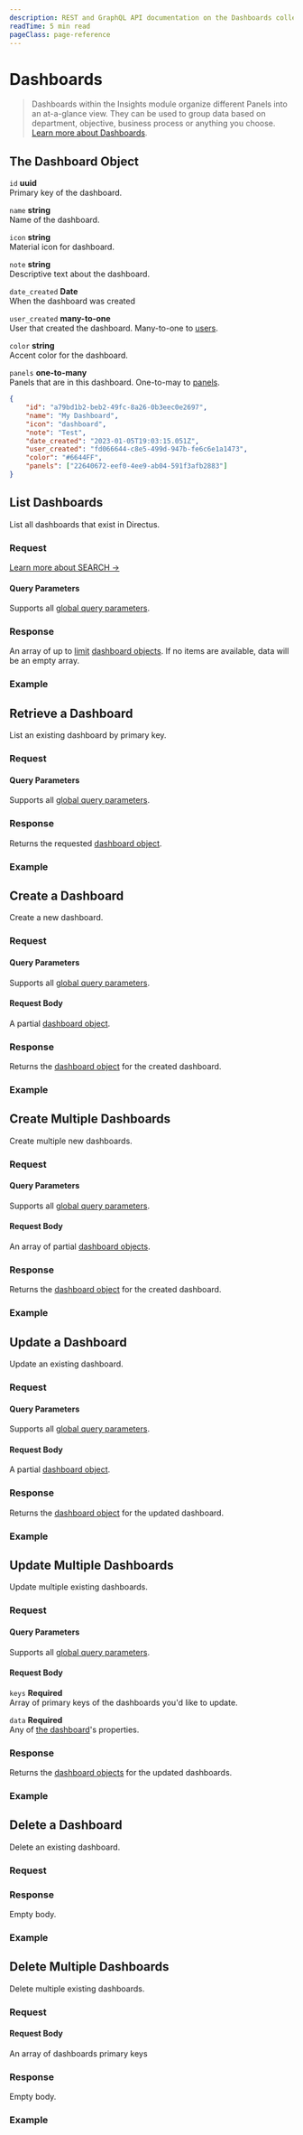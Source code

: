 ```yaml
---
description: REST and GraphQL API documentation on the Dashboards collection in Directus.
readTime: 5 min read
pageClass: page-reference
---
```


# Dashboards

> Dashboards within the Insights module organize different Panels into an at-a-glance view. They can be used to group
> data based on department, objective, business process or anything you choose.
> [Learn more about Dashboards](/user-guide/insights/dashboards).

## The Dashboard Object

`id` **uuid**\
Primary key of the dashboard.

`name` **string**\
Name of the dashboard.

`icon` **string**\
Material icon for dashboard.

`note` **string**\
Descriptive text about the dashboard.

`date_created` **Date**\
When the dashboard was created

`user_created` **many-to-one**\
User that created the dashboard. Many-to-one to [users](/reference/system/users).

`color` **string**\
Accent color for the dashboard.

`panels` **one-to-many**\
Panels that are in this dashboard. One-to-may to [panels](/reference/system/panels).

```json
{
	"id": "a79bd1b2-beb2-49fc-8a26-0b3eec0e2697",
	"name": "My Dashboard",
	"icon": "dashboard",
	"note": "Test",
	"date_created": "2023-01-05T19:03:15.051Z",
	"user_created": "fd066644-c8e5-499d-947b-fe6c6e1a1473",
	"color": "#6644FF",
	"panels": ["22640672-eef0-4ee9-ab04-591f3afb2883"]
}
```

## List Dashboards

List all dashboards that exist in Directus.

### Request

<SnippetToggler :choices="['REST', 'GraphQL', 'SDK']" label="API">
<template #rest>

`GET /dashboards`

`SEARCH /dashboards`

</template>
<template #graphql>

`POST /graphql/system`

```graphql
type Query {
	dashboards: [directus_dashboards]
}
```

</template>
<template #sdk>

```js
import { createDirectus } from '@directus/sdk';
import { rest, readDashboards } from '@directus/sdk/rest';

const client = createDirectus('directus_project_url').with(rest());

const result = await client.request(
	readDashboards({
		query,
	})
);

console.log(result);
```

</template>
</SnippetToggler>

[Learn more about SEARCH ->](/reference/introduction#search-http-method)

#### Query Parameters

Supports all [global query parameters](/reference/query).

### Response

An array of up to [limit](/reference/query#limit) [dashboard objects](#the-dashboard-object). If no items are available,
data will be an empty array.

### Example

<SnippetToggler :choices="['REST', 'GraphQL', 'SDK']" label="API">
<template #rest>

`GET /dashboards`

`SEARCH /dashboards`

</template>
<template #graphql>

`POST /graphql/system`

```graphql
query {
	dashboards {
		id
		name
	}
}
```

</template>
<template #sdk>

```js
import { createDirectus } from '@directus/sdk';
import { rest, readDashboards } from '@directus/sdk/rest';

const client = createDirectus('https://directus.example.com').with(rest());

const result = await client.request(
	readDashboards({
		fields: ['*'],
	})
);

console.log(result);
```

</template>
</SnippetToggler>

## Retrieve a Dashboard

List an existing dashboard by primary key.

### Request

<SnippetToggler :choices="['REST', 'GraphQL', 'SDK']" label="API">
<template #rest>

`GET /dashboards/:id`

</template>
<template #graphql>

`POST /graphql/system`

```graphql
type Query {
	dashboards_by_id(id: ID!): directus_dashboards
}
```

</template>
<template #sdk>

```js
import { createDirectus } from '@directus/sdk';
import { rest, readDashboard } from '@directus/sdk/rest';

const client = createDirectus('directus_project_url').with(rest());

const result = await client.request(
	readDashboard('dashboard_id', {
		query,
	})
);

console.log(result);
```

</template>
</SnippetToggler>

#### Query Parameters

Supports all [global query parameters](/reference/query).

### Response

Returns the requested [dashboard object](#the-dashboard-object).

### Example

<SnippetToggler :choices="['REST', 'GraphQL', 'SDK']" label="API">
<template #rest>

`GET /dashboards/2fc325fb-299b-4d20-a9e7-a34349dee8b2`

</template>
<template #graphql>

```graphql
query {
	dashboards_by_id(id: "2fc325fb-299b-4d20-a9e7-a34349dee8b2") {
		id
		name
	}
}
```

</template>
<template #sdk>

```js
import { createDirectus } from '@directus/sdk';
import { rest, readDashboard } from '@directus/sdk/rest';

const client = createDirectus('https://directus.example.com').with(rest());

const result = await client.request(
	readDashboard('751a81de-9e00-4ffe-a2c1-6e04619b859f', {
		fields: ['*'],
	})
);

console.log(result);
```

</template>
</SnippetToggler>

## Create a Dashboard

Create a new dashboard.

### Request

<SnippetToggler :choices="['REST', 'GraphQL', 'SDK']" label="API">
<template #rest>

`POST /dashboards`

```json
{
	"dashboard_field_1": "value_1",
	"dashboard_field_2": "value_2"
}
```

</template>
<template #graphql>

`POST /graphql/system`

```graphql
type Mutation {
	create_dashboards_item(data: create_directus_dashboards_input!): directus_dashboards
}
```

</template>
<template #sdk>

```js
import { createDirectus } from '@directus/sdk';
import { rest, createDashboard } from '@directus/sdk/rest';

const client = createDirectus('directus_project_url').with(rest());

const result = await client.request(
	createDashboard({
		dashboard_field_1: 'value_1',
		dashboard_field_2: 'value_2',
	})
);

console.log(result);
```

</template>
</SnippetToggler>

#### Query Parameters

Supports all [global query parameters](/reference/query).

#### Request Body

A partial [dashboard object](#the-dashboard-object).

### Response

Returns the [dashboard object](#the-dashboard-object) for the created dashboard.

### Example

<SnippetToggler :choices="['REST', 'GraphQL', 'SDK']" label="API">
<template #rest>

`POST /dashboards`

```json
{
	"name": "My Dashboard",
	"icon": "dashboard"
}
```

</template>
<template #graphql>

`POST /graphql/system`

```graphql
mutation {
	create_dashboards_item(data: { name: "My Dashboard", icon: "dashboards" }) {
		id
		name
	}
}
```

</template>
<template #sdk>

```js
import { createDirectus } from '@directus/sdk';
import { rest, createDashboard } from '@directus/sdk/rest';

const client = createDirectus('https://directus.example.com').with(rest());

const result = await client.request(
	createDashboard({
		name: 'User Retention',
		note: 'Some insights on our users activity',
	})
);

console.log(result);
```

</template>
</SnippetToggler>

## Create Multiple Dashboards

Create multiple new dashboards.

### Request

<SnippetToggler :choices="['REST', 'GraphQL', 'SDK']" label="API">
<template #rest>

`// POST /dashboards`

```json
[
	{
		"dashboard_1_object_field_1": "value_1",
		"dashboard_1_object_field_2": "value_2"
	},
	{
		"dashboard_2_object_field_1": "value_3",
		"dashboard_2_object_field_2": "value_4"
	}
]
```

</template>
<template #graphql>

`POST /graphql/system`

```graphql
type Mutation {
	create_dashboards_items(data: [create_directus_dashboards_input!]!): [directus_dashboards]
}
```

</template>
<template #sdk>

```js
import { createDirectus } from '@directus/sdk';
import { rest, createDashboards } from '@directus/sdk/rest';

const client = createDirectus('directus_project_url').with(rest());

const result = await client.request(
	createDashboards([
		{
			dashboard_1_field_1: 'value_1',
			dashboard_1_field_2: 'value_2',
		},
		{
			dashboard_2_field_1: 'value_3',
			dashboard_2_field_2: 'value_4',
		},
	])
);

console.log(result);
```

</template>
</SnippetToggler>

#### Query Parameters

Supports all [global query parameters](/reference/query).

#### Request Body

An array of partial [dashboard objects](#the-dashboard-object).

### Response

Returns the [dashboard object](#the-dashboard-object) for the created dashboard.

### Example

<SnippetToggler :choices="['REST', 'GraphQL', 'SDK']" label="API">
<template #rest>

`// POST /dashboards`

```json
[
	{
		"name": "My Dashboard",
		"icon": "dashboard"
	},
	{
		"name": "Another Dashboard",
		"icon": "person"
	}
]
```

</template>
<template #graphql>

`POST /graphql/system`

```graphql
mutation {
	create_dashboards_items(
		data: [{ name: "My Dashboard", icon: "dashboard" }, { name: "Another Dashboard", icon: "person" }]
	) {
		id
		name
	}
}
```

</template>
<template #sdk>

```js
import { createDirectus } from '@directus/sdk';
import { rest, createDashboards } from '@directus/sdk/rest';

const client = createDirectus('https://directus.example.com').with(rest());

const result = await client.request(
	createDashboards([
		{
			name: 'User Retention',
			note: 'Some insights on our users activity',
		},
		{
			name: 'Publishing report',
			note: 'Some charts to track our outputs',
		},
	])
);

console.log(result);
```

</template>
</SnippetToggler>

## Update a Dashboard

Update an existing dashboard.

### Request

<SnippetToggler :choices="['REST', 'GraphQL', 'SDK']" label="API">
<template #rest>

`PATCH /dashboards/:id`

```json
{
	"dashboard_field": "value_1"
}
```

</template>
<template #graphql>

`POST /graphql/system`

```graphql
type Mutation {
	update_dashboards_item(id: ID!, data: update_directus_dashboards_input): directus_dashboards
}
```

</template>
<template #sdk>

```js
import { createDirectus } from '@directus/sdk';
import { rest, updateDashboard } from '@directus/sdk/rest';

const client = createDirectus('directus_project_url').with(rest());

const result = await client.request(
	updateDashboard('dashboard_id', {
		dashboard_field: 'value',
	})
);

console.log(result);
```

</template>
</SnippetToggler>

#### Query Parameters

Supports all [global query parameters](/reference/query).

#### Request Body

A partial [dashboard object](#the-dashboard-object).

### Response

Returns the [dashboard object](#the-dashboard-object) for the updated dashboard.

### Example

<SnippetToggler :choices="['REST', 'GraphQL', 'SDK']" label="API">
<template #rest>

`PATCH /dashboards/2fc325fb-299b-4d20-a9e7-a34349dee8b2`

```json
{
	"name": "My Updated Dashboard"
}
```

</template>
<template #graphql>

`POST /graphql/system`

```graphql
mutation {
	update_dashboards_item(id: "2fc325fb-299b-4d20-a9e7-a34349dee8b2", data: { name: "My Updated Dashboard" }) {
		id
		name
	}
}
```

</template>
<template #sdk>

```js
import { createDirectus } from '@directus/sdk';
import { rest, updateDashboard } from '@directus/sdk/rest';

const client = createDirectus('https://directus.example.com').with(rest());

const result = await client.request(
	updateDashboard('cfcc3702-33bd-4616-865c-99b59dc1cdc9', {
		color: '#6644FF',
	})
);

console.log(result);
```

</template>
</SnippetToggler>

## Update Multiple Dashboards

Update multiple existing dashboards.

### Request

<SnippetToggler :choices="['REST', 'GraphQL', 'SDK']" label="API">
<template #rest>

`PATCH /dashboards`

```json
{
	"keys": ["dashboard_key_1", "dashboard_key_2"],
	"data": {
		"dashboard_field": "value_1"
	}
}
```

</template>
<template #graphql>

`POST /graphql/system`

```graphql
type Mutation {
	update_dashboards_items(ids: [ID!]!, data: update_directus_dashboards_input): [directus_dashboards]
}
```

</template>
<template #sdk>

```js
import { createDirectus } from '@directus/sdk';
import { rest, updateDashboards } from '@directus/sdk/rest';

const client = createDirectus('directus_project_url').with(rest());

const result = await client.request(
	updateDashboards(['dashboard_1_id', 'dashboard_2_id'], {
		dashboard_field: 'value_1',
	})
);

console.log(result);
```

</template>
</SnippetToggler>

#### Query Parameters

Supports all [global query parameters](/reference/query).

#### Request Body

`keys` **Required**\
Array of primary keys of the dashboards you'd like to update.

`data` **Required**\
Any of [the dashboard](#the-dashboard-object)'s properties.

### Response

Returns the [dashboard objects](#the-dashboard-object) for the updated dashboards.

### Example

<SnippetToggler :choices="['REST', 'GraphQL', 'SDK']" label="API">
<template #rest>

`PATCH /dashboards`

```json
{
	"keys": ["3f2facab-7f05-4ee8-a7a3-d8b9c634a1fc", "7259bfa8-3786-45c6-8c08-cc688e7ba229"],
	"data": {
		"color": "#6644FF"
	}
}
```

</template>
<template #graphql>

`POST /graphql/system`

```graphql
mutation {
	update_dashboards_items(
		ids: ["3f2facab-7f05-4ee8-a7a3-d8b9c634a1fc", "7259bfa8-3786-45c6-8c08-cc688e7ba229"]
		data: { color: "#6644FF" }
	) {
		id
		name
	}
}
```

</template>
<template #sdk>

```js
import { createDirectus } from '@directus/sdk';
import { rest, updateDashboards } from '@directus/sdk/rest';

const client = createDirectus('https://directus.example.com').with(rest());

const result = await client.request(
	updateDashboards(['cfcc3702-33bd-4616-865c-99b59dc1cdc9', '782c80a0-ad61-488d-b9e2-7d688f029421'], {
		color: '#81D4FA',
	})
);

console.log(result);
```

</template>
</SnippetToggler>

## Delete a Dashboard

Delete an existing dashboard.

### Request

<SnippetToggler :choices="['REST', 'GraphQL', 'SDK']" label="API">
<template #rest>

`DELETE /dashboards/:id`

</template>
<template #graphql>

`POST /graphql/system`

```graphql
type Mutation {
	delete_dashboards_item(id: ID!): delete_one
}
```

</template>
<template #sdk>

```js
import { createDirectus } from '@directus/sdk';
import { rest, deleteDashboard } from '@directus/sdk/rest';

const client = createDirectus('directus_project_url').with(rest());

const result = await client.request(deleteDashboard('dashboard_id'));

console.log(result);
```

</template>
</SnippetToggler>

### Response

Empty body.

### Example

<SnippetToggler :choices="['REST', 'GraphQL', 'SDK']" label="API">
<template #rest>

`DELETE /dashboards/12204ee2-2c82-4d9a-b044-2f4842a11dba`

</template>
<template #graphql>

`POST /graphql/system`

```graphql
mutation {
	delete_dashboards_item(id: "12204ee2-2c82-4d9a-b044-2f4842a11dba") {
		id
	}
}
```

</template>
<template #sdk>

```js
import { createDirectus } from '@directus/sdk';
import { rest, deleteDashboard } from '@directus/sdk/rest';

const client = createDirectus('https://directus.example.com').with(rest());

const result = await client.request(deleteDashboard('cfcc3702-33bd-4616-865c-99b59dc1cdc9'));

console.log(result);
```

</template>
</SnippetToggler>

## Delete Multiple Dashboards

Delete multiple existing dashboards.

### Request

<SnippetToggler :choices="['REST', 'GraphQL', 'SDK']" label="API">
<template #rest>

`DELETE /dashboards`

```json
["dashboard_id_1", "dashboard_id_2", "dashboard_id_3"]
```

</template>
<template #graphql>

`POST /graphql/system`

```graphql
type Mutation {
	delete_dashboards_items(ids: [ID!]!): delete_many
}
```

</template>
<template #sdk>

```js
import { createDirectus } from '@directus/sdk';
import { rest, deleteDashboards } from '@directus/sdk/rest';

const client = createDirectus('directus_project_url').with(rest());

const result = await client.request(deleteDashboards(['dashboard_id_1', 'dashboard_id_2']));

console.log(result);
```

</template>
</SnippetToggler>

#### Request Body

An array of dashboards primary keys

### Response

Empty body.

### Example

<SnippetToggler :choices="['REST', 'GraphQL', 'SDK']" label="API">
<template #rest>

`DELETE /dashboards`

```json
["25821236-8c2a-4f89-8fdc-c7d01f35877d", "02b9486e-4273-4fd5-b94b-e18fd923d1ed", "7d62f1e9-a83f-407b-84f8-1c184f014501"]
```

</template>
<template #graphql>

`POST /graphql/system`

```graphql
mutation {
	delete_dashboards_items(
		ids: [
			"25821236-8c2a-4f89-8fdc-c7d01f35877d"
			"02b9486e-4273-4fd5-b94b-e18fd923d1ed"
			"7d62f1e9-a83f-407b-84f8-1c184f014501"
		]
	) {
		ids
	}
}
```

</template>
<template #sdk>

```js
import { createDirectus } from '@directus/sdk';
import { rest, deleteDashboards } from '@directus/sdk/rest';

const client = createDirectus('https://directus.example.com').with(rest());

const result = await client.request(
	deleteDashboards(['751a81de-9e00-4ffe-a2c1-6e04619b859f', '782c80a0-ad61-488d-b9e2-7d688f029421'])
);

console.log(result);
```

</template>
</SnippetToggler>
